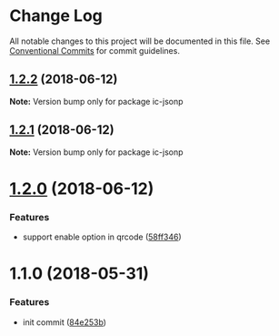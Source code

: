 # Change Log

All notable changes to this project will be documented in this file.
See [Conventional Commits](https://conventionalcommits.org) for commit guidelines.

<a name="1.2.2"></a>
## [1.2.2](https://github.com/xxxxxMiss/ic-utils/tree/master/packages/jsonp/compare/ic-jsonp@1.2.1...ic-jsonp@1.2.2) (2018-06-12)




**Note:** Version bump only for package ic-jsonp

<a name="1.2.1"></a>
## [1.2.1](https://github.com/xxxxxMiss/ic-utils/tree/master/packages/jsonp/compare/ic-jsonp@1.2.0...ic-jsonp@1.2.1) (2018-06-12)




**Note:** Version bump only for package ic-jsonp

<a name="1.2.0"></a>
# [1.2.0](https://github.com/xxxxxMiss/ic-utils/tree/master/packages/jsonp/compare/ic-jsonp@1.1.0...ic-jsonp@1.2.0) (2018-06-12)


### Features

* support enable option in qrcode ([58ff346](https://github.com/xxxxxMiss/ic-utils/tree/master/packages/jsonp/commit/58ff346))




<a name="1.1.0"></a>
# 1.1.0 (2018-05-31)


### Features

* init commit ([84e253b](https://github.com/xxxxxMiss/ic-utils/tree/master/packages/jsonp/commit/84e253b))
